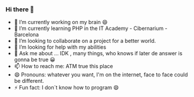 ### Hi there 👋

<!--
**franenlanube/FranEnLaNube** is a ✨ _special_ ✨ repository because its `README.md` (this file) appears on your GitHub profile.

Here are some ideas to get you started:
-->
- 🔭 I’m currently working on my brain :smile:
- 🌱 I’m currently learning PHP in the IT Academy - Cibernarium - Barcelona
- 👯 I’m looking to collaborate on a project for a better world.
- 🤔 I’m looking for help with my abilities
- 💬 Ask me about ... IDK , many things, who knows if later de answer is gonna be true 😀
- 📫 How to reach me: ATM true this place
- 😄 Pronouns: whatever you want, I'm on the internet, face to face could be different.
- ⚡ Fun fact: I don´t know how to program 😄

